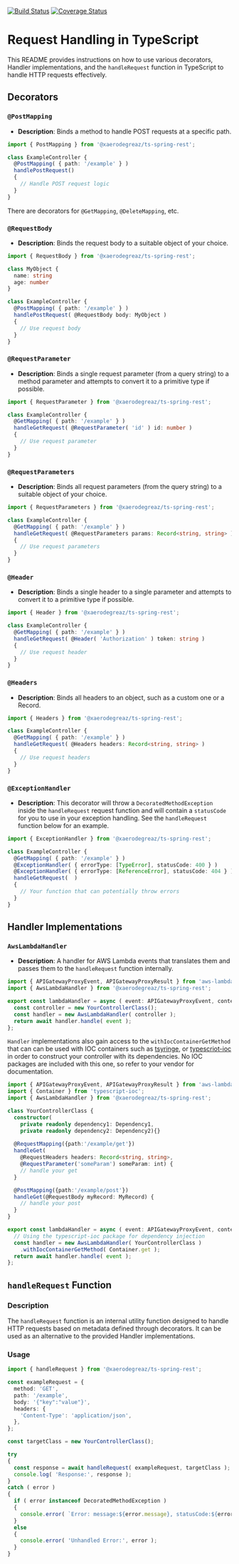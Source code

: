 [![Build Status](https://travis-ci.com/xaerodegreaz/ts-spring-rest.svg?branch=master)](https://travis-ci.com/xaerodegreaz/ts-spring-rest)
[![Coverage Status](https://coveralls.io/repos/github/xaerodegreaz/ts-spring-rest/badge.svg?branch=main)](https://coveralls.io/github/xaerodegreaz/ts-spring-rest?branch=master)
# Request Handling in TypeScript

This README provides instructions on how to use various decorators, Handler implementations, and the `handleRequest` function in TypeScript to handle HTTP requests effectively.

## Decorators

### `@PostMapping`

- **Description**: Binds a method to handle POST requests at a specific path.

```typescript
import { PostMapping } from '@xaerodegreaz/ts-spring-rest';

class ExampleController {
  @PostMapping( { path: '/example' } )
  handlePostRequest()
  {
    // Handle POST request logic
  }
}
```
There are decorators for `@GetMapping`, `@DeleteMapping`, etc.

### `@RequestBody`

- **Description**: Binds the request body to a suitable object of your choice.

```typescript
import { RequestBody } from '@xaerodegreaz/ts-spring-rest';

class MyObject {
  name: string
  age: number
}

class ExampleController {
  @PostMapping( { path: '/example' } )
  handlePostRequest( @RequestBody body: MyObject )
  {
    // Use request body
  }
}
```

### `@RequestParameter`

- **Description**: Binds a single request parameter (from a query string) to a method parameter  and attempts to convert it to a primitive type if possible. 

```typescript
import { RequestParameter } from '@xaerodegreaz/ts-spring-rest';

class ExampleController {
  @GetMapping( { path: '/example' } )
  handleGetRequest( @RequestParameter( 'id' ) id: number )
  {
    // Use request parameter
  }
}
```

### `@RequestParameters`

- **Description**: Binds all request parameters (from the query string) to a suitable object of your choice.

```typescript
import { RequestParameters } from '@xaerodegreaz/ts-spring-rest';

class ExampleController {
  @GetMapping( { path: '/example' } )
  handleGetRequest( @RequestParameters params: Record<string, string> )
  {
    // Use request parameters
  }
}
```

### `@Header`

- **Description**: Binds a single header to a single parameter and attempts to convert it to a primitive type if possible.

```typescript
import { Header } from '@xaerodegreaz/ts-spring-rest';

class ExampleController {
  @GetMapping( { path: '/example' } )
  handleGetRequest( @Header( 'Authorization' ) token: string )
  {
    // Use request header
  }
}
```

### `@Headers`

- **Description**: Binds all headers to an object, such as a custom one or a Record.

```typescript
import { Headers } from '@xaerodegreaz/ts-spring-rest';

class ExampleController {
  @GetMapping( { path: '/example' } )
  handleGetRequest( @Headers headers: Record<string, string> )
  {
    // Use request headers
  }
}
```

### `@ExceptionHandler`

- **Description**: This decorator will throw a `DecoratedMethodException` inside the `handleRequest` request function and will contain a `statusCode` for you to use in your exception handling. See the `handleRequest` function below for an example.

```typescript
import { ExceptionHandler } from '@xaerodegreaz/ts-spring-rest';

class ExampleController {
  @GetMapping( { path: '/example' } )
  @ExceptionHandler( { errorType: [TypeError], statusCode: 400 } )
  @ExceptionHandler( { errorType: [ReferenceError], statusCode: 404 } )
  handleGetRequest(  )
  {
    // Your function that can potentially throw errors
  }
}
```

## Handler Implementations

### `AwsLambdaHandler`

- **Description**: A handler for AWS Lambda events that translates them and passes them to the `handleRequest` function internally.

```typescript
import { APIGatewayProxyEvent, APIGatewayProxyResult } from 'aws-lambda';
import { AwsLambdaHandler } from '@xaerodegreaz/ts-spring-rest';

export const lambdaHandler = async ( event: APIGatewayProxyEvent, context: any ): Promise<APIGatewayProxyResult> => {
  const controller = new YourControllerClass();
  const handler = new AwsLambdaHandler( controller );
  return await handler.handle( event );
};
```

`Handler` implementations also gain access to the `withIocContainerGetMethod` that can can be used with IOC containers such as [tsyringe](https://www.npmjs.com/package/tsyringe), or [typescriot-ioc](https://www.npmjs.com/package/typescript-ioc) in order to construct your controller with its dependencies. No IOC packages are included with this one, so refer to your vendor for documentation.

```typescript
import { APIGatewayProxyEvent, APIGatewayProxyResult } from 'aws-lambda';
import { Container } from 'typescript-ioc';
import { AwsLambdaHandler } from '@xaerodegreaz/ts-spring-rest';

class YourControllerClass {
  constructor(
    private readonly dependency1: Dependency1, 
    private readonly dependency2: Dependency2){}
  
  @RequestMapping({path:'/example/get'})
  handleGet(
    @RequestHeaders headers: Record<string, string>, 
    @RequestParameter('someParam') someParam: int) {
    // handle your get
  }

  @PostMapping({path:'/example/post'})
  handleGet(@RequestBody myRecord: MyRecord) {
    // handle your post
  }
}

export const lambdaHandler = async ( event: APIGatewayProxyEvent, context: any ): Promise<APIGatewayProxyResult> => {
  // Using the typescript-ioc package for dependency injection
  const handler = new AwsLambdaHandler( YourControllerClass )
    .withIocContainerGetMethod( Container.get );
  return await handler.handle( event );
};
```

## `handleRequest` Function

### Description

The `handleRequest` function is an internal utility function designed to handle HTTP requests based on metadata defined through decorators. It can be used as an alternative to the provided Handler implementations.

### Usage

```typescript
import { handleRequest } from '@xaerodegreaz/ts-spring-rest';

const exampleRequest = {
  method: 'GET',
  path: '/example',
  body: '{"key":"value"}',
  headers: {
    'Content-Type': 'application/json',
  },
};

const targetClass = new YourControllerClass();

try
{
  const response = await handleRequest( exampleRequest, targetClass );
  console.log( 'Response:', response );
}
catch ( error )
{
  if ( error instanceof DecoratedMethodException )
  {
    console.error( `Error: message:${error.message}, statusCode:${error.statusCode}` );
  }
  else
  {
    console.error( 'Unhandled Error:', error );
  }
}
```
